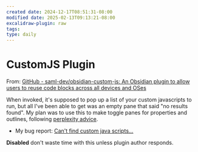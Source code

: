 ```yaml
---
created date: 2024-12-17T08:51:31-08:00
modified date: 2025-02-13T09:13:21-08:00
excalidraw-plugin: raw
tags: 
type: daily
---
```


# CustomJS Plugin
From: [GitHub - saml-dev/obsidian-custom-js: An Obsidian plugin to allow users to reuse code blocks across all devices and OSes](https://github.com/saml-dev/obsidian-custom-js)

When invoked, it's supposed to pop up a list of your custom javascripts to run, but all I've been able to get was an empty pane that said "no results found".  My plan was to use this to make toggle panes for properties and outlines, following [perplexity advice]([https://www.perplexity.ai/search/in-github-is-there-a-way-to-re-_reqeXbiRQml.ck0N4AQdg#0](https://www.perplexity.ai/search/in-obsidian-many-commands-open-DEDjamHuR1uYhkTACkTahw#8)).

- My bug report: [Can't find custom java scripts...](https://github.com/saml-dev/obsidian-custom-js/issues/97)

**Disabled** don't waste time with this unless plugin author responds.